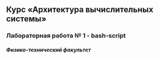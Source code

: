 ## Курс «Архитектура вычислительных системы»

### Лабораторная работа № 1 - bash-script

##### Физико-технический факультет

